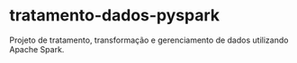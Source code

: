 # tratamento-dados-pyspark
Projeto de tratamento, transformação e gerenciamento de dados utilizando Apache Spark.
